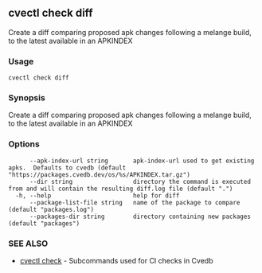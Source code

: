## cvectl check diff

Create a diff comparing proposed apk changes following a melange build, to the latest available in an APKINDEX

### Usage

```
cvectl check diff
```

### Synopsis

Create a diff comparing proposed apk changes following a melange build, to the latest available in an APKINDEX

### Options

```
      --apk-index-url string       apk-index-url used to get existing apks.  Defaults to cvedb (default "https://packages.cvedb.dev/os/%s/APKINDEX.tar.gz")
      --dir string                 directory the command is executed from and will contain the resulting diff.log file (default ".")
  -h, --help                       help for diff
      --package-list-file string   name of the package to compare (default "packages.log")
      --packages-dir string        directory containing new packages (default "packages")
```

### SEE ALSO

* [cvectl check](cvectl_check.md)	 - Subcommands used for CI checks in Cvedb

